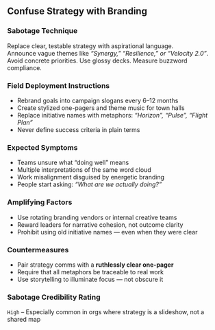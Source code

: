 ## Confuse Strategy with Branding

### Sabotage Technique
Replace clear, testable strategy with aspirational language.  
Announce vague themes like *“Synergy,” “Resilience,” or “Velocity 2.0”*.  
Avoid concrete priorities. Use glossy decks. Measure buzzword compliance.

###  Field Deployment Instructions
- Rebrand goals into campaign slogans every 6–12 months
- Create stylized one-pagers and theme music for town halls
- Replace initiative names with metaphors: *“Horizon”, “Pulse”, “Flight Plan”*
- Never define success criteria in plain terms

### Expected Symptoms
- Teams unsure what “doing well” means
- Multiple interpretations of the same word cloud
- Work misalignment disguised by energetic branding
- People start asking: *“What are we actually doing?”*

### Amplifying Factors
- Use rotating branding vendors or internal creative teams
- Reward leaders for narrative cohesion, not outcome clarity
- Prohibit using old initiative names — even when they were clear

### Countermeasures
- Pair strategy comms with a **ruthlessly clear one-pager**
- Require that all metaphors be traceable to real work
- Use storytelling to illuminate focus — not obscure it

### Sabotage Credibility Rating

`High` – Especially common in orgs where strategy is a slideshow, not a shared map
